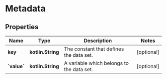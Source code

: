 
# Metadata

## Properties
Name | Type | Description | Notes
------------ | ------------- | ------------- | -------------
**key** | **kotlin.String** | The constant that defines the data set. |  [optional]
**&#x60;value&#x60;** | **kotlin.String** | A variable which belongs to the data set. |  [optional]



